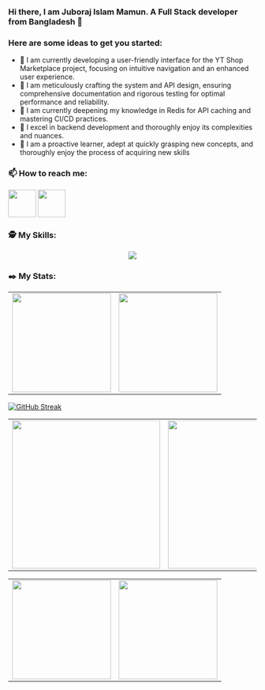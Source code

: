 
### Hi there, I am Juboraj Islam Mamun. A Full Stack developer from Bangladesh 👋


### Here are some ideas to get you started:

- 🔭 I am currently developing a user-friendly interface for the YT Shop Marketplace project, focusing on intuitive navigation and an enhanced user experience.
- 🌱 I am meticulously crafting the system and API design, ensuring comprehensive documentation and rigorous testing for optimal performance and reliability.
- 🌱 I am currently deepening my knowledge in Redis for API caching and mastering CI/CD practices.
- 👯 I excel in backend development and thoroughly enjoy its complexities and nuances.
- 🌱 I am a proactive learner, adept at quickly grasping new concepts, and thoroughly enjoy the process of acquiring new skills
### 📫 How to reach me:
 *[<img src="https://i.ibb.co/P1LRSGV/icons8-linkedin-48.png" width="56" height="" />](https://www.linkedin.com/in/juboraj-islam-mamun/)* *[<img src="https://i.ibb.co/YLRGC3g/fb.png" width="56" height="" />](https://www.facebook.com/MERNwebDeveloper.Mamun)*


### 🕵 My Skills: 
<p align="center">
  <a href="https://skillicons.dev">
    <img src="https://skillicons.dev/icons?i=html,css,js,typescript,react,nextjs,tailwind,express,nodejs,mongo,firebase,nodejs" />
  </a>
</p>


### ✒️  My Stats: 


<table cellpadding="0">
  <tr style="padding: 0">
    <!-- GitHub Stats Card -->  
    <td valign="top"><img height="200" src="http://github-profile-summary-cards.vercel.app/api/cards/profile-details?username=mamun2519&theme=blueberry"/></td>
    <!-- GitHub Top Language Card -->
    <td valign="top"><img height="200" src="http://github-profile-summary-cards.vercel.app/api/cards/stats?username=mamun2519&theme=blueberry"/></td>
  </tr>
</table>

[![GitHub Streak](https://github-readme-streak-stats.herokuapp.com?user=mamun2519&theme=shadow-blue&date_format=j%20M%5B%20Y%5D&card_width=900)](https://git.io/streak-stats)

<table cellpadding="0">
  <tr style="padding: 0">
    <!-- GitHub Stats Card -->  
    <td valign="top"><img height="300" width="300" src="https://api.githubtrends.io/user/svg/mamun2519/repos?time_range=six_months&theme=dark"/></td>
    <!-- GitHub Top Language Card -->
    <td valign="top"><img height="300" src="http://github-profile-summary-cards.vercel.app/api/cards/productive-time?username=mamun2519&theme=blueberry&utcOffset=8"/></td>
  </tr>
</table>

<table cellpadding="0">
  <tr style="padding: 0">
<!--     GitHub Stats Card -->   
    <td valign="top"><img height="200" src="https://github-readme-stats.vercel.app/api?username=mamun2519&count_private=true&show_icons=true&theme=tokyonight&hide_border=true&custom_title=My%20GitHub%20Stats"/></td>
    <!-- GitHub Top Language Card -->
    <td valign="top"><img height="200" src="https://github-readme-stats.vercel.app/api/top-langs/?username=mamun2519&langs_count=6&layout=compact&theme=tokyonight&hide_border=true&hide=HTML&custom_title=Top%20Languages"/></td>
  </tr>
</table>
